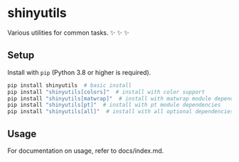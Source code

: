 # shinyutils
Various utilities for common tasks. :sparkles: :sparkles: :sparkles:

## Setup
Install with `pip` (Python 3.8 or higher is required).

```bash
pip install shinyutils  # basic install
pip install "shinyutils[colors]"  # install with color support
pip install "shinyutils[matwrap]"  # install with matwrap module dependencies
pip install "shinyutils[pt]"  # install with pt module dependencies
pip install "shinyutils[all]"  # install with all optional dependencies
```

## Usage
For documentation on usage, refer to docs/index.md.
